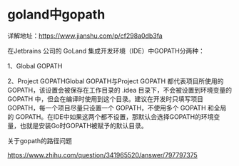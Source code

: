 # goland中gopath

详解地址：https://www.jianshu.com/p/cf298a0db3fa

在Jetbrains 公司的 GoLand 集成开发环境（IDE）中GOPATH分两种：

1、Global GOPATH

2、Project GOPATHGlobal GOPATH与Project GOPATH 都代表项目所使用的 GOPATH，该设置会被保存在工作目录的 .idea 目录下，不会被设置到环境变量的 GOPATH 中，但会在编译时使用到这个目录。建议在开发时只填写项目 GOPATH，每一个项目尽量只设置一个 GOPATH，不使用多个 GOPATH 和全局的 GOPATH。在IDE中如果这两个都不设置，那默认会选择GOPATH的环境变量，也就是安装Go时GOPATH被赋予的默认目录。

关于gopath的路径问题

https://www.zhihu.com/question/341965520/answer/797797375